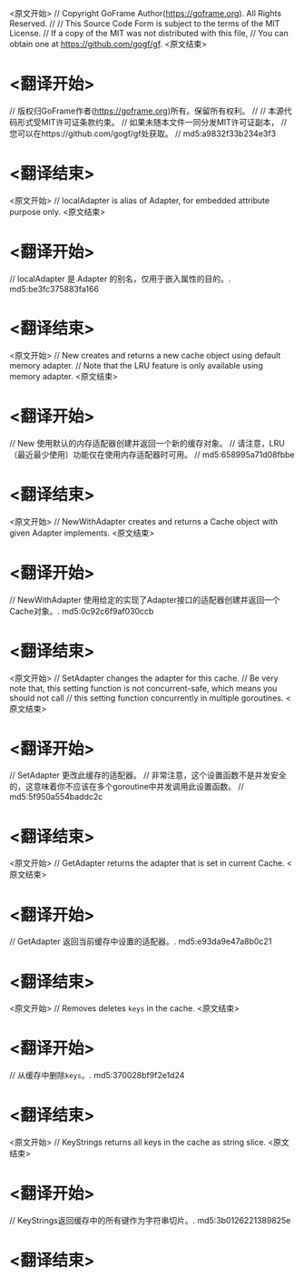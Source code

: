 
<原文开始>
// Copyright GoFrame Author(https://goframe.org). All Rights Reserved.
//
// This Source Code Form is subject to the terms of the MIT License.
// If a copy of the MIT was not distributed with this file,
// You can obtain one at https://github.com/gogf/gf.
<原文结束>

# <翻译开始>
// 版权归GoFrame作者(https://goframe.org)所有。保留所有权利。
//
// 本源代码形式受MIT许可证条款约束。
// 如果未随本文件一同分发MIT许可证副本，
// 您可以在https://github.com/gogf/gf处获取。
// md5:a9832f33b234e3f3
# <翻译结束>


<原文开始>
// localAdapter is alias of Adapter, for embedded attribute purpose only.
<原文结束>

# <翻译开始>
// localAdapter 是 Adapter 的别名，仅用于嵌入属性的目的。. md5:be3fc375883fa166
# <翻译结束>


<原文开始>
// New creates and returns a new cache object using default memory adapter.
// Note that the LRU feature is only available using memory adapter.
<原文结束>

# <翻译开始>
// New 使用默认的内存适配器创建并返回一个新的缓存对象。
// 请注意，LRU（最近最少使用）功能仅在使用内存适配器时可用。
// md5:658995a71d08fbbe
# <翻译结束>


<原文开始>
// NewWithAdapter creates and returns a Cache object with given Adapter implements.
<原文结束>

# <翻译开始>
// NewWithAdapter 使用给定的实现了Adapter接口的适配器创建并返回一个Cache对象。. md5:0c92c6f9af030ccb
# <翻译结束>


<原文开始>
// SetAdapter changes the adapter for this cache.
// Be very note that, this setting function is not concurrent-safe, which means you should not call
// this setting function concurrently in multiple goroutines.
<原文结束>

# <翻译开始>
// SetAdapter 更改此缓存的适配器。
// 非常注意，这个设置函数不是并发安全的，这意味着你不应该在多个goroutine中并发调用此设置函数。
// md5:5f950a554baddc2c
# <翻译结束>


<原文开始>
// GetAdapter returns the adapter that is set in current Cache.
<原文结束>

# <翻译开始>
// GetAdapter 返回当前缓存中设置的适配器。. md5:e93da9e47a8b0c21
# <翻译结束>


<原文开始>
// Removes deletes `keys` in the cache.
<原文结束>

# <翻译开始>
// 从缓存中删除`keys`。. md5:370028bf9f2e1d24
# <翻译结束>


<原文开始>
// KeyStrings returns all keys in the cache as string slice.
<原文结束>

# <翻译开始>
// KeyStrings返回缓存中的所有键作为字符串切片。. md5:3b0126221389825e
# <翻译结束>

